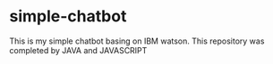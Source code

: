 # simple-chatbot
This is my simple chatbot basing on IBM watson. This repository was completed by JAVA and JAVASCRIPT
